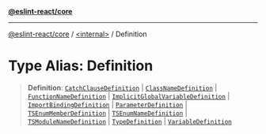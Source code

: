 [**@eslint-react/core**](../../README.md)

***

[@eslint-react/core](../../README.md) / [\<internal\>](../README.md) / Definition

# Type Alias: Definition

> **Definition**: [`CatchClauseDefinition`](../classes/CatchClauseDefinition.md) \| [`ClassNameDefinition`](../classes/ClassNameDefinition.md) \| [`FunctionNameDefinition`](../classes/FunctionNameDefinition.md) \| [`ImplicitGlobalVariableDefinition`](../classes/ImplicitGlobalVariableDefinition.md) \| [`ImportBindingDefinition`](../classes/ImportBindingDefinition.md) \| [`ParameterDefinition`](../classes/ParameterDefinition.md) \| [`TSEnumMemberDefinition`](../classes/TSEnumMemberDefinition.md) \| [`TSEnumNameDefinition`](../classes/TSEnumNameDefinition.md) \| [`TSModuleNameDefinition`](../classes/TSModuleNameDefinition.md) \| [`TypeDefinition`](../classes/TypeDefinition.md) \| [`VariableDefinition`](../classes/VariableDefinition.md)

